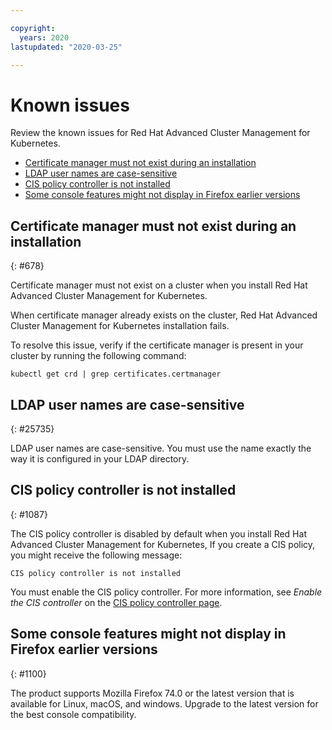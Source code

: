 ```yaml
---

copyright:
  years: 2020
lastupdated: "2020-03-25"

---
```


# Known issues

Review the known issues for Red Hat Advanced Cluster Management for Kubernetes. 

  - [Certificate manager must not exist during an installation](#678)
  - [LDAP user names are case-sensitive](#25735)
  - [CIS policy controller is not installed](#1087)
  - [Some console features might not display in Firefox earlier versions](#1100)

## Certificate manager must not exist during an installation
{: #678}

Certificate manager must not exist on a cluster when you install Red Hat Advanced Cluster Management for Kubernetes.

When certificate manager already exists on the cluster, Red Hat Advanced Cluster Management for Kubernetes installation fails. 

To resolve this issue, verify if the certificate manager is present in your cluster by running the following command: 

   ```
   kubectl get crd | grep certificates.certmanager
   ```

## LDAP user names are case-sensitive
{: #25735}

LDAP user names are case-sensitive. You must use the name exactly the way it is configured in your LDAP directory.

## CIS policy controller is not installed
{: #1087}

The CIS policy controller is disabled by default when you install Red Hat Advanced Cluster Management for Kubernetes, If you create a CIS policy, you might receive the following message:

   ```
   CIS policy controller is not installed
   ```

You must enable the CIS policy controller. For more information, see _Enable the CIS controller_ on the [CIS policy controller page](../governance/cis_policy_ctrl.md#cisc).

## Some console features might not display in Firefox earlier versions
{: #1100}

The product supports Mozilla Firefox 74.0 or the latest version that is available for Linux, macOS, and windows. Upgrade to the latest version for the best console compatibility. 
